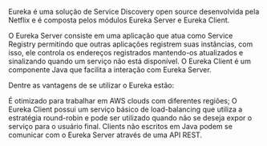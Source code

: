 Eureka é uma solução de Service Discovery open source desenvolvida pela Netflix e é composta pelos módulos Eureka Server e Eureka Client.  

 

O Eureka Server consiste em uma aplicação que atua como Service Registry permitindo que outras aplicações registrem suas instâncias, com isso,  ele controla os endereços registrados mantendo-os atualizados e sinalizando quando um serviço não está disponível.
O Eureka Client é um componente Java que facilita a interação com Eureka Server.
 

Dentre as vantagens de se utilizar o Eureka estão:

 

É otimizado para trabalhar em AWS clouds com diferentes regiões;
O Eureka Client possui um serviço básico de load-balancing que utiliza a estratégia round-robin e pode ser utilizado quando não se deseja expor o serviço para o usuário final.
Clients não escritos em Java podem se comunicar com o Eureka Server através de uma API REST.
